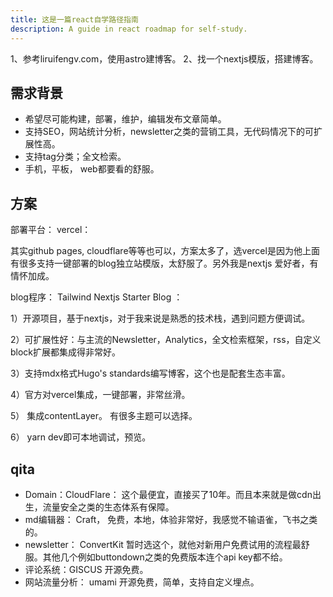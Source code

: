 ```yaml
---
title: 这是一篇react自学路径指南
description: A guide in react roadmap for self-study.
---
```


1、参考liruifengv.com，使用astro建博客。
2、找一个nextjs模版，搭建博客。


## 需求背景

- 希望尽可能构建，部署，维护，编辑发布文章简单。
- 支持SEO，网站统计分析，newsletter之类的营销工具，无代码情况下的可扩展性高。
- 支持tag分类；全文检索。
- 手机，平板， web都要看的舒服。

## 方案
部署平台： vercel：

其实github pages, cloudflare等等也可以，方案太多了，选vercel是因为他上面有很多支持一键部署的blog独立站模版，太舒服了。另外我是nextjs 爱好者，有情怀加成。

blog程序： Tailwind Nextjs Starter Blog ：

1）开源项目，基于nextjs，对于我来说是熟悉的技术栈，遇到问题方便调试。

2）可扩展性好：与主流的Newsletter，Analytics，全文检索框架，rss，自定义block扩展都集成得非常好。

3）支持mdx格式Hugo's standards编写博客，这个也是配套生态丰富。

4）官方对vercel集成，一键部署，非常丝滑。

5） 集成contentLayer。 有很多主题可以选择。

6） yarn dev即可本地调试，预览。

## qita



- Domain：CloudFlare： 这个最便宜，直接买了10年。而且本来就是做cdn出生，流量安全之类的生态体系有保障。
- md编辑器： Craft， 免费，本地，体验非常好，我感觉不输语雀，飞书之类的。
- newsletter： ConvertKit 暂时选这个，就他对新用户免费试用的流程最舒服。其他几个例如buttondown之类的免费版本连个api key都不给。
- 评论系统：GISCUS 开源免费。
- 网站流量分析： umami 开源免费，简单，支持自定义埋点。